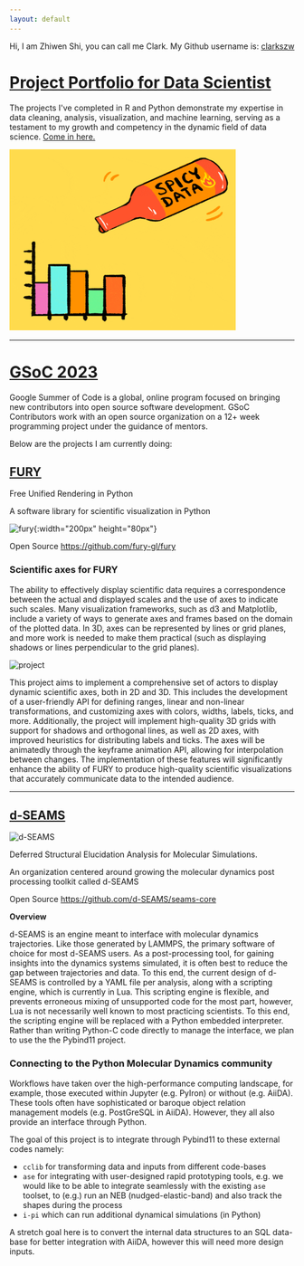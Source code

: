```yaml
---
layout: default
---
```


Hi, I am Zhiwen Shi, you can call me Clark.
My Github username is: [clarkszw](https://github.com/Clarkszw)

# [Project Portfolio for Data Scientist](./Portfolio.html)

The projects I've completed in R and Python demonstrate my expertise in data cleaning, analysis, visualization, and machine learning, serving as a testament to my growth and competency in the dynamic field of data science. [Come in here.](./Portfolio.html)

<div style="text-align:left">
  <a href="./Portfolio.html">
    <img src="./img/giphy.gif" alt="Spicy Data" title="Spicy Data" width="400" height="320">
  </a>
</div>

---

# [GSoC 2023](https://summerofcode.withgoogle.com/)

Google Summer of Code is a global, online program focused on bringing new contributors into open source software development. GSoC Contributors work with an open source organization on a 12+ week programming project under the guidance of mentors.

Below are the projects I am currently doing:

## [FURY](https://fury.gl)

Free Unified Rendering in Python

A software library for scientific visualization in Python

![fury](https://raw.githubusercontent.com/fury-gl/fury-communication-assets/main/fury-logo.png){:width="200px" height="80px"}

Open Source https://github.com/fury-gl/fury

### **Scientific axes for FURY**

The ability to effectively display scientific data requires a correspondence between the actual and displayed scales and the use of axes to indicate such scales. Many visualization frameworks, such as d3 and Matplotlib, include a variety of ways to generate axes and frames based on the domain of the plotted data. In 3D, axes can be represented by lines or grid planes, and more work is needed to make them practical (such as displaying shadows or lines perpendicular to the grid planes).

![project](https://user-images.githubusercontent.com/9929496/219376799-1da975ad-5b8c-4a43-b681-93c5bcfa1277.png)

This project aims to implement a comprehensive set of actors to display dynamic scientific axes, both in 2D and 3D. This includes the development of a user-friendly API for defining ranges, linear and non-linear transformations, and customizing axes with colors, widths, labels, ticks, and more. Additionally, the project will implement high-quality 3D grids with support for shadows and orthogonal lines, as well as 2D axes, with improved heuristics for distributing labels and ticks. The axes will be animatedly through the keyframe animation API, allowing for interpolation between changes. The implementation of these features will significantly enhance the ability of FURY to produce high-quality scientific visualizations that accurately communicate data to the intended audience.

---

## [d-SEAMS](https://docs.dseams.info/)

![d-SEAMS](https://python-gsoc.org/logos/254_254_dseams.png)

Deferred Structural Elucidation Analysis for Molecular Simulations.

An organization centered around growing the molecular dynamics post processing toolkit called d-SEAMS

Open Source https://github.com/d-SEAMS/seams-core

**Overview**

d-SEAMS is an engine meant to interface with molecular dynamics trajectories. Like those generated by LAMMPS, the primary software of choice for most d-SEAMS users. As a post-processing tool, for gaining insights into the dynamics systems simulated, it is often best to reduce the gap between trajectories and data. To this end, the current design of d-SEAMS is controlled by a YAML file per analysis, along with a scripting engine, which is currently in Lua. This scripting engine is flexible, and prevents erroneous mixing of unsupported code for the most part, however, Lua is not necessarily well known to most practicing scientists. To this end, the scripting engine will be replaced with a Python embedded interpreter. Rather than writing Python-C code directly to manage the interface, we plan to use the the Pybind11 project.

### **Connecting to the Python Molecular Dynamics community**

Workflows have taken over the high-performance computing landscape, for example, those executed within Jupyter (e.g. PyIron) or without (e.g. AiiDA). These tools often have sophisticated or baroque object relation management models (e.g. PostGreSQL in AiiDA). However, they all also provide an interface through Python.

The goal of this project is to integrate through Pybind11 to these external codes namely:

- `cclib` for transforming data and inputs from different code-bases
- `ase` for integrating with user-designed rapid prototyping tools, e.g. we would like to be able to integrate seamlessly with the existing `ase` toolset, to (e.g.) run an NEB (nudged-elastic-band) and also track the shapes during the process
- `i-pi` which can run additional dynamical simulations (in Python)

A stretch goal here is to convert the internal data structures to an SQL data-base for better integration with AiiDA, however this will need more design inputs.
